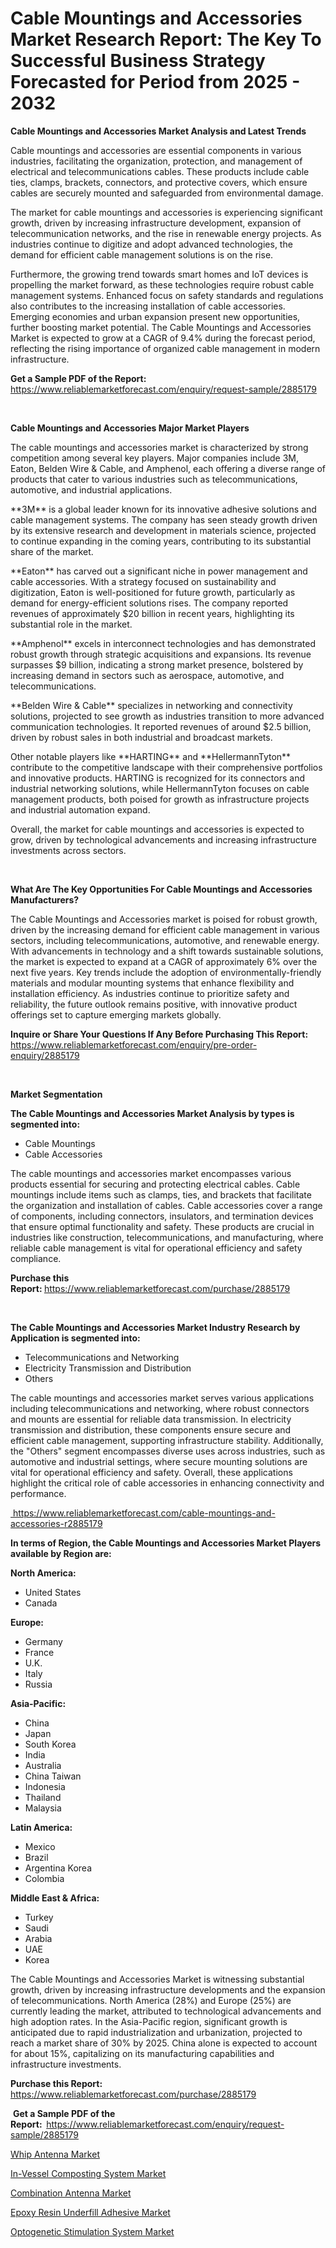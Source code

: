 <p><h1>Cable Mountings and Accessories Market Research Report: The Key To Successful Business Strategy Forecasted for Period from 2025 - 2032</h1></p><p><strong>Cable Mountings and Accessories Market Analysis and Latest Trends</strong></p>
<p><p>Cable mountings and accessories are essential components in various industries, facilitating the organization, protection, and management of electrical and telecommunications cables. These products include cable ties, clamps, brackets, connectors, and protective covers, which ensure cables are securely mounted and safeguarded from environmental damage. </p><p>The market for cable mountings and accessories is experiencing significant growth, driven by increasing infrastructure development, expansion of telecommunication networks, and the rise in renewable energy projects. As industries continue to digitize and adopt advanced technologies, the demand for efficient cable management solutions is on the rise. </p><p>Furthermore, the growing trend towards smart homes and IoT devices is propelling the market forward, as these technologies require robust cable management systems. Enhanced focus on safety standards and regulations also contributes to the increasing installation of cable accessories. Emerging economies and urban expansion present new opportunities, further boosting market potential. The Cable Mountings and Accessories Market is expected to grow at a CAGR of 9.4% during the forecast period, reflecting the rising importance of organized cable management in modern infrastructure.</p></p>
<p><strong>Get a Sample PDF of the Report:&nbsp;</strong> <a href="https://www.reliablemarketforecast.com/enquiry/request-sample/2885179?utm_campaign=1875&utm_medium=2&utm_source=Github&utm_content=ia&utm_term=13032025&utm_id=cable-mountings-and-accessories">https://www.reliablemarketforecast.com/enquiry/request-sample/2885179</a></p>
<p>&nbsp;</p>
<p><strong>Cable Mountings and Accessories Major Market Players</strong></p>
<p><p>The cable mountings and accessories market is characterized by strong competition among several key players. Major companies include 3M, Eaton, Belden Wire & Cable, and Amphenol, each offering a diverse range of products that cater to various industries such as telecommunications, automotive, and industrial applications.</p><p>**3M** is a global leader known for its innovative adhesive solutions and cable management systems. The company has seen steady growth driven by its extensive research and development in materials science, projected to continue expanding in the coming years, contributing to its substantial share of the market.</p><p>**Eaton** has carved out a significant niche in power management and cable accessories. With a strategy focused on sustainability and digitization, Eaton is well-positioned for future growth, particularly as demand for energy-efficient solutions rises. The company reported revenues of approximately $20 billion in recent years, highlighting its substantial role in the market.</p><p>**Amphenol** excels in interconnect technologies and has demonstrated robust growth through strategic acquisitions and expansions. Its revenue surpasses $9 billion, indicating a strong market presence, bolstered by increasing demand in sectors such as aerospace, automotive, and telecommunications.</p><p>**Belden Wire & Cable** specializes in networking and connectivity solutions, projected to see growth as industries transition to more advanced communication technologies. It reported revenues of around $2.5 billion, driven by robust sales in both industrial and broadcast markets.</p><p>Other notable players like **HARTING** and **HellermannTyton** contribute to the competitive landscape with their comprehensive portfolios and innovative products. HARTING is recognized for its connectors and industrial networking solutions, while HellermannTyton focuses on cable management products, both poised for growth as infrastructure projects and industrial automation expand.</p><p>Overall, the market for cable mountings and accessories is expected to grow, driven by technological advancements and increasing infrastructure investments across sectors.</p></p>
<p>&nbsp;</p>
<p><strong>What Are The Key Opportunities For Cable Mountings and Accessories Manufacturers?</strong></p>
<p><p>The Cable Mountings and Accessories market is poised for robust growth, driven by the increasing demand for efficient cable management in various sectors, including telecommunications, automotive, and renewable energy. With advancements in technology and a shift towards sustainable solutions, the market is expected to expand at a CAGR of approximately 6% over the next five years. Key trends include the adoption of environmentally-friendly materials and modular mounting systems that enhance flexibility and installation efficiency. As industries continue to prioritize safety and reliability, the future outlook remains positive, with innovative product offerings set to capture emerging markets globally.</p></p>
<p><strong>Inquire or Share Your Questions If Any Before Purchasing This Report:</strong> <a href="https://www.reliablemarketforecast.com/enquiry/pre-order-enquiry/2885179?utm_campaign=1875&utm_medium=2&utm_source=Github&utm_content=ia&utm_term=13032025&utm_id=cable-mountings-and-accessories">https://www.reliablemarketforecast.com/enquiry/pre-order-enquiry/2885179</a></p>
<p>&nbsp;</p>
<p><strong>Market Segmentation</strong></p>
<p><strong>The Cable Mountings and Accessories Market Analysis by types is segmented into:</strong></p>
<p><ul><li>Cable Mountings</li><li>Cable Accessories</li></ul></p>
<p><p>The cable mountings and accessories market encompasses various products essential for securing and protecting electrical cables. Cable mountings include items such as clamps, ties, and brackets that facilitate the organization and installation of cables. Cable accessories cover a range of components, including connectors, insulators, and termination devices that ensure optimal functionality and safety. These products are crucial in industries like construction, telecommunications, and manufacturing, where reliable cable management is vital for operational efficiency and safety compliance.</p></p>
<p><strong>Purchase this Report:&nbsp;</strong><a href="https://www.reliablemarketforecast.com/purchase/2885179?utm_campaign=1875&utm_medium=2&utm_source=Github&utm_content=ia&utm_term=13032025&utm_id=cable-mountings-and-accessories">https://www.reliablemarketforecast.com/purchase/2885179</a></p>
<p>&nbsp;</p>
<p><strong>The Cable Mountings and Accessories Market Industry Research by Application is segmented into:</strong></p>
<p><ul><li>Telecommunications and Networking</li><li>Electricity Transmission and Distribution</li><li>Others</li></ul></p>
<p><p>The cable mountings and accessories market serves various applications including telecommunications and networking, where robust connectors and mounts are essential for reliable data transmission. In electricity transmission and distribution, these components ensure secure and efficient cable management, supporting infrastructure stability. Additionally, the "Others" segment encompasses diverse uses across industries, such as automotive and industrial settings, where secure mounting solutions are vital for operational efficiency and safety. Overall, these applications highlight the critical role of cable accessories in enhancing connectivity and performance.</p></p>
<p><a href="https://www.reliablemarketforecast.com/cable-mountings-and-accessories-r2885179?utm_campaign=1875&utm_medium=2&utm_source=Github&utm_content=ia&utm_term=13032025&utm_id=cable-mountings-and-accessories">&nbsp;https://www.reliablemarketforecast.com/cable-mountings-and-accessories-r2885179</a></p>
<p><strong>In terms of Region, the Cable Mountings and Accessories Market Players available by Region are:</strong></p>
<p>
    <p> <strong> North America: </strong>
        <ul>
            <li>United States</li>
            <li>Canada</li>
        </ul>
        </p> 
    <p> <strong> Europe: </strong>
        <ul>
            <li>Germany</li>
            <li>France</li>
            <li>U.K.</li>
            <li>Italy</li>
            <li>Russia</li>
        </ul>
        </p> 
    <p> <strong> Asia-Pacific: </strong>
        <ul>
            <li>China</li>
            <li>Japan</li>
            <li>South Korea</li>
            <li>India</li>
            <li>Australia</li>
            <li>China Taiwan</li>
            <li>Indonesia</li>
            <li>Thailand</li>
            <li>Malaysia</li>
        </ul>
        </p> 
    <p> <strong> Latin America: </strong>
        <ul>
            <li>Mexico</li>
            <li>Brazil</li>
            <li>Argentina Korea</li>
            <li>Colombia</li>
        </ul>
        </p> 
    <p> <strong> Middle East & Africa: </strong>
        <ul>
            <li>Turkey</li>
            <li>Saudi</li>
            <li>Arabia</li>
            <li>UAE</li>
            <li>Korea</li>
        </ul>
    </p>
    </p>
<p><p>The Cable Mountings and Accessories Market is witnessing substantial growth, driven by increasing infrastructure developments and the expansion of telecommunications. North America (28%) and Europe (25%) are currently leading the market, attributed to technological advancements and high adoption rates. In the Asia-Pacific region, significant growth is anticipated due to rapid industrialization and urbanization, projected to reach a market share of 30% by 2025. China alone is expected to account for about 15%, capitalizing on its manufacturing capabilities and infrastructure investments.</p></p>
<p><strong>Purchase this Report: </strong><a href="https://www.reliablemarketforecast.com/purchase/2885179?utm_campaign=1875&utm_medium=2&utm_source=Github&utm_content=ia&utm_term=13032025&utm_id=cable-mountings-and-accessories">https://www.reliablemarketforecast.com/purchase/2885179</a></p>
<p>&nbsp;<strong>Get a Sample PDF of the Report:&nbsp;&nbsp;</strong><a href="https://www.reliablemarketforecast.com/enquiry/request-sample/2885179?utm_campaign=1875&utm_medium=2&utm_source=Github&utm_content=ia&utm_term=13032025&utm_id=cable-mountings-and-accessories">https://www.reliablemarketforecast.com/enquiry/request-sample/2885179</a></p>
<p><strong></strong></p>
<p><p><a href="https://github.com/yenagmah/Market-Research-Report-List-1/blob/main/whip-antenna-market.md?utm_campaign=1875&utm_medium=2&utm_source=Github&utm_content=ia&utm_term=13032025&utm_id=cable-mountings-and-accessories">Whip Antenna Market</a></p><p><a href="https://github.com/rentzszaszjn/Market-Research-Report-List-1/blob/main/in-vessel-composting-system-market.md?utm_campaign=1875&utm_medium=2&utm_source=Github&utm_content=ia&utm_term=13032025&utm_id=cable-mountings-and-accessories">In-Vessel Composting System Market</a></p><p><a href="https://github.com/ziringebrur1/Market-Research-Report-List-1/blob/main/combination-antenna-market.md?utm_campaign=1875&utm_medium=2&utm_source=Github&utm_content=ia&utm_term=13032025&utm_id=cable-mountings-and-accessories">Combination Antenna Market</a></p><p><a href="https://github.com/sitarzerpa3d/Market-Research-Report-List-1/blob/main/epoxy-resin-underfill-adhesive-market.md?utm_campaign=1875&utm_medium=2&utm_source=Github&utm_content=ia&utm_term=13032025&utm_id=cable-mountings-and-accessories">Epoxy Resin Underfill Adhesive Market</a></p><p><a href="https://github.com/kevoncesya4j/Market-Research-Report-List-1/blob/main/optogenetic-stimulation-system-market.md?utm_campaign=1875&utm_medium=2&utm_source=Github&utm_content=ia&utm_term=13032025&utm_id=cable-mountings-and-accessories">Optogenetic Stimulation System Market</a></p></p>
